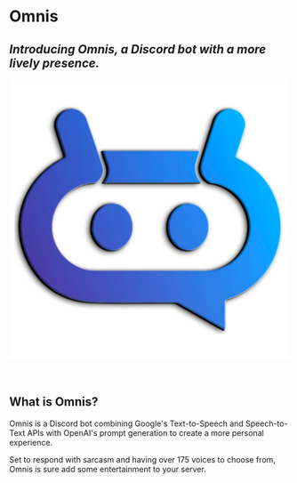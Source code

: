 # Omnis

<h2 class="feature-header"><b><i>Introducing Omnis, a Discord bot with a more lively presence.</i></b></h2>

![png](../images/logo/logo.png)

<br>

<h2 class="feature-header"><b>What is Omnis?</b></h2>

Omnis is a Discord bot combining Google's Text-to-Speech and Speech-to-Text APIs with OpenAI's prompt generation to create a more personal experience.

Set to respond with sarcasm and having over 175 voices to choose from, Omnis is sure add some entertainment to your server.